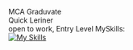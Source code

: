 MCA Graduvate<br>
 Quick Leriner<br>
 open to work, Entry Level
 MySkills:<br>
[![My Skills](https://skillicons.dev/icons?i=js,java,react.js,html,css,mysql,git,github)](https://skillicons.dev)
